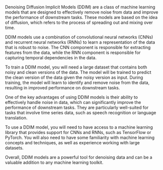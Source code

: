 Denoising Diffusion Implicit Models (DDIM) are a class of machine learning models that are designed to effectively remove noise from data and improve the performance of downstream tasks. These models are based on the idea of diffusion, which refers to the process of spreading out and mixing over time.

DDIM models use a combination of convolutional neural networks (CNNs) and recurrent neural networks (RNNs) to learn a representation of the data that is robust to noise. The CNN component is responsible for extracting features from the data, while the RNN component is responsible for capturing temporal dependencies in the data.

To train a DDIM model, you will need a large dataset that contains both noisy and clean versions of the data. The model will be trained to predict the clean version of the data given the noisy version as input. During training, the model will learn to identify and remove noise from the data, resulting in improved performance on downstream tasks.

One of the key advantages of using DDIM models is their ability to effectively handle noise in data, which can significantly improve the performance of downstream tasks. They are particularly well-suited for tasks that involve time series data, such as speech recognition or language translation.

To use a DDIM model, you will need to have access to a machine learning library that provides support for CNNs and RNNs, such as TensorFlow or PyTorch. You will also need to have some familiarity with machine learning concepts and techniques, as well as experience working with large datasets.

Overall, DDIM models are a powerful tool for denoising data and can be a valuable addition to any machine learning toolkit.
